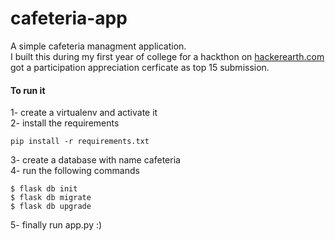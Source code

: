 # cafeteria-app
A simple cafeteria managment application.  
I built this during my first year of college for a hackthon on [hackerearth.com](https://www.hackerearth.com/) got a participation appreciation cerficate as top 15 submission.

#### To run it
1- create a virtualenv and activate it  
2- install the requirements 
``` 
pip install -r requirements.txt
```  
3- create a database with name cafeteria  
4- run the following commands
```
$ flask db init
$ flask db migrate 
$ flask db upgrade
```  
5- finally run app.py :)

